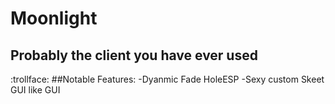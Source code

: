 # Moonlight
## Probably the client you have ever used
:trollface:
##Notable Features:
    -Dyanmic Fade HoleESP
    -Sexy custom Skeet GUI like GUI
